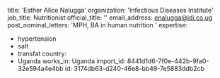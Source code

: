 title: 'Esther Alice Nalugga'
organization: 'Infectious Diseases Institute'
job_title: Nutritionist
official_title: ''
email_address: enalugga@idi.co.ug
post_nominal_letters: 'MPH, BA in human nutrition '
expertise:
  - hypertension
  - salt
  - transfat
country:
  - Uganda
works_in: Uganda
import_id: 8441d1d6-7f0e-442b-9fa0-32e594a4e4bb
id: 3174db63-d240-46e8-bb49-7e5883ddb2cb
